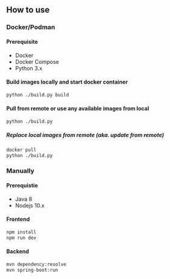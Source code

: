## How to use

### Docker/Podman

#### Prerequisite

- Docker
- Docker Compose
- Python 3.x

#### Build images locally and start docker container
```bash
python ./build.py build
```

#### Pull from remote or use any available images from local
```bash
python ./build.py
```

##### Replace local images from remote (aka. update from remote)
```bash
docker pull
python ./build.py
```

### Manually

#### Prerequistie

- Java 8
- Nodejs 10.x

#### Frontend
```bash
npm install
npm run dev
```

#### Backend
```bash
mvn dependency:resolve
mvn spring-boot:run
```